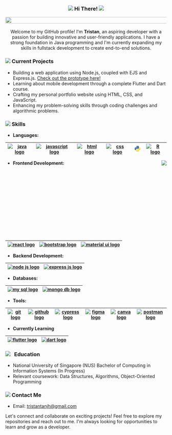 <!-- Header -->
<div>
  <h3 align=center>
    <img src="https://github.com/tristantanjh/tristantanjh/assets/99729861/64c2e2d4-3d9b-4141-bc46-2106cf67c254" height=30>
    Hi There!
    <img src="https://github.com/tristantanjh/tristantanjh/assets/99729861/64c2e2d4-3d9b-4141-bc46-2106cf67c254" height=30>
  </h3>

  <img src="https://github.com/tristantanjh/tristantanjh/assets/99729861/9e396477-3974-43cc-aab1-f41c7d94fcbe" height="20" width="1000">


  <p align=center>
    Welcome to my GitHub profile! I'm <strong>Tristan</strong>, an aspiring developer with a passion for building innovative and user-friendly applications. I have a strong foundation in Java programming and I'm currently expanding my skills in fullstack development to create end-to-end solutions.
  </p>
</div>

<!-- Projects -->
### <img src="https://github.com/tristantanjh/tristantanjh/assets/99729861/fe6a9329-7cba-477a-889c-fe754469ed21" height=25> Current Projects

- Building a web application using Node.js, coupled with EJS and Express.js. [Check out the prototype here!](https://github.com/tristantanjh/ParticleHoppers)
- Learning about mobile development through a complete Flutter and Dart course.
- Crafting my personal portfolio website using HTML, CSS, and JavaScript.
- Enhancing my problem-solving skills through coding challenges and algorithmic problems.

<!-- Skills -->
### <img src="https://github.com/tristantanjh/tristantanjh/assets/99729861/ad835ee8-bd0f-46d8-8d03-b4d84a1bef05" height=30> Skills

- **Languages:** 

| [<img src="https://user-images.githubusercontent.com/25181517/117201156-9a724800-adec-11eb-9a9d-3cd0f67da4bc.png" alt="java logo" width="28">](https://www.java.com/en/)  | [<img src="https://user-images.githubusercontent.com/25181517/117447155-6a868a00-af3d-11eb-9cfe-245df15c9f3f.png" alt="javascript logo" width="28">](https://developer.mozilla.org/en-US/docs/Web/JavaScript)  | [<img src="https://user-images.githubusercontent.com/25181517/192158954-f88b5814-d510-4564-b285-dff7d6400dad.png" alt="html logo" width="28">](https://developer.mozilla.org/en-US/docs/Web/HTML)  |  [<img src="https://user-images.githubusercontent.com/25181517/183898674-75a4a1b1-f960-4ea9-abcb-637170a00a75.png" alt="css logo" width="28">](https://developer.mozilla.org/en-US/docs/Web/CSS) |  [<img src="https://raw.githubusercontent.com/github/explore/80688e429a7d4ef2fca1e82350fe8e3517d3494d/topics/python/python.png" alt="python logo" width="28">](https://www.python.org/) | [<img src="https://drive.google.com/uc?export=view&id=1-SdttVc7bKVh5JtH1vYF_twBSnibpswF" alt="R logo" width="28">](https://www.r-project.org/)  |
|---|---|---|---|---|---|

<!-- Cat -->
<img src="https://github.com/tristantanjh/tristantanjh/assets/99729861/c4d57c62-31c8-465b-8bef-f997aa59c07c" align=right height=250>

- **Frontend Development:** 

| [<img src="https://user-images.githubusercontent.com/25181517/183897015-94a058a6-b86e-4e42-a37f-bf92061753e5.png" alt="react logo" width="28">](https://react.dev/)  | [<img src="https://user-images.githubusercontent.com/25181517/183898054-b3d693d4-dafb-4808-a509-bab54cf5de34.png" alt="bootstrap logo" width="28">](https://getbootstrap.com/)  | [<img src="https://user-images.githubusercontent.com/25181517/189716630-fe6c084c-6c66-43af-aa49-64c8aea4a5c2.png" alt="material ui logo" width="28">](https://mui.com/)  |
|---|---|---|

- **Backend Development:** 

| [<img src="https://user-images.githubusercontent.com/25181517/183568594-85e280a7-0d7e-4d1a-9028-c8c2209e073c.png" alt="node js logo" width="28">](https://nodejs.org/en)  | [<img src="https://user-images.githubusercontent.com/25181517/183859966-a3462d8d-1bc7-4880-b353-e2cbed900ed6.png" alt="express js logo" width="28">](https://expressjs.com/)  | 
|---|---|

- **Databases:** 

| [<img src="https://user-images.githubusercontent.com/25181517/183896128-ec99105a-ec1a-4d85-b08b-1aa1620b2046.png" alt="my sql logo" width="28">](https://www.mysql.com/)  | [<img src="https://user-images.githubusercontent.com/25181517/182884177-d48a8579-2cd0-447a-b9a6-ffc7cb02560e.png" alt="mongo db logo" width="28">](https://www.mongodb.com/)  | 
|---|---|

<!-- Stats uncomment when i'm cracked -->
<!-- <img src="https://github-readme-stats.vercel.app/api?username=tristantanjh&show_icons=true&theme=tokyonight" align=right> -->

- **Tools:** 

| [<img src="https://user-images.githubusercontent.com/25181517/192108372-f71d70ac-7ae6-4c0d-8395-51d8870c2ef0.png" alt="git logo" width="28">](https://git-scm.com/)  | [<img src="https://user-images.githubusercontent.com/25181517/192108374-8da61ba1-99ec-41d7-80b8-fb2f7c0a4948.png" alt="github logo" width="28">](https://www.github.com/)  | [<img src="https://user-images.githubusercontent.com/68279555/200387386-276c709f-380b-46cc-81fd-f292985927a8.png" alt="cypress logo" width="28">](https://www.cypress.io/)  | [<img src="https://user-images.githubusercontent.com/25181517/189715289-df3ee512-6eca-463f-a0f4-c10d94a06b2f.png" alt="figma logo" width="28">](https://www.figma.com/)  | [<img src="https://github.com/marwin1991/profile-technology-icons/assets/136815194/02494c7c-de6a-43a6-9293-6369696842ed" alt="canva logo" width="28">](https://www.canva.com/en_gb/)  | [<img src="https://user-images.githubusercontent.com/25181517/192109061-e138ca71-337c-4019-8d42-4792fdaa7128.png" alt="postman logo" width="28">](https://www.postman.com/)  | 
|---|---|---|---|---|---|

- **Currently Learning**

| [<img src="https://user-images.githubusercontent.com/25181517/186150365-da1eccce-6201-487c-8649-45e9e99435fd.png" alt="flutter logo" width="28">](https://flutter.dev/)  | [<img src="https://user-images.githubusercontent.com/25181517/186150304-1568ffdf-4c62-4bdc-9cf1-8d8efcea7c5b.png" alt="dart logo" width="28">](https://dart.dev/)  | 
|---|---|

<!-- Education -->
### <img src="https://github.com/tristantanjh/tristantanjh/assets/99729861/d5e7f1ad-b40e-48e8-ae38-2bc15defc413" height=30> &nbsp; Education

- National University of Singapore (NUS) Bachelor of Computing in Information Systems (In Progress)
- Relevant coursework: Data Structures, Algorithms, Object-Oriented Programming

<!-- Contact -->
### <img src="https://github.com/tristantanjh/tristantanjh/assets/99729861/66f12e1b-1488-4747-92cf-e4842109cc56" height=30> Contact Me

- Email: tristantanjh@gmail.com

Let's connect and collaborate on exciting projects! Feel free to explore my repositories and reach out to me. I'm always looking for opportunities to learn and grow as a developer.

